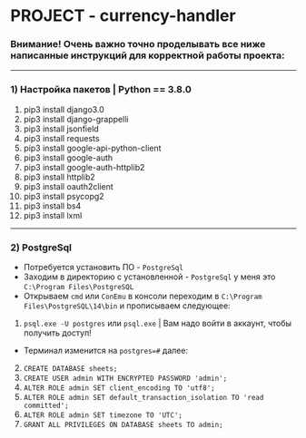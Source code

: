 # PROJECT - currency-handler

### Внимание! Очень важно точно проделывать все ниже написанные инструкций для корректной работы проекта:

----------------------------------------------

### 1) Настройка пакетов | Python == 3.8.0

1) pip3 install django3.0
2) pip3 install django-grappelli
3) pip3 install jsonfield
4) pip3 install requests
5) pip3 install google-api-python-client
6) pip3 install google-auth 
7) pip3 install google-auth-httplib2 
8) pip3 install httplib2 
9) pip3 install oauth2client
10) pip3 install psycopg2
11) pip3 install bs4
12) pip3 install lxml

----------------------------------------------

### 2) PostgreSql 

- Потребуется установить ПО - `PostgreSql` 
- Заходим в директорию с установленной - `PostgreSql` у меня это `C:\Program Files\PostgreSQL` 
- Открываем `cmd` или `ConEmu` в консоли переходим в `C:\Program Files\PostgreSQL\14\bin` и прописываем следующее:
1) `psql.exe -U postgres` или `psql.exe` | Вам надо войти в аккаунт, чтобы получить доступ!
- Терминал изменится на `postgres=#` далее:
2) `CREATE DATABASE sheets;`
3) `CREATE USER admin WITH ENCRYPTED PASSWORD 'admin'; `
4) `ALTER ROLE admin SET client_encoding TO 'utf8';`
5) `ALTER ROLE admin SET default_transaction_isolation TO 'read committed';`
6) `ALTER ROLE admin SET timezone TO 'UTC';`
7) `GRANT ALL PRIVILEGES ON DATABASE sheets TO admin;`
